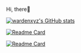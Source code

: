 Hi, there👋

[![wardenxyz's GitHub stats](https://github-readme-stats.vercel.app/api?username=wardenxyz&show_icons=true)](http://wardenxyz.github.io/)

[![Readme Card](https://github-readme-stats.vercel.app/api/pin/?username=wardenxyz&repo=xyznote)](https://github.com/wardenxyz/xyznote)

[![Readme Card](https://github-readme-stats.vercel.app/api/pin/?username=wardenxyz&repo=resume)](https://github.com/wardenxyz/resume)
